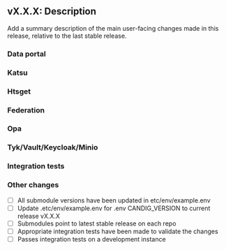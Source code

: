 ## vX.X.X: Description
Add a summary description of the main user-facing changes made in this release, relative to the last stable release.

### Data portal

### Katsu

### Htsget

### Federation

### Opa

### Tyk/Vault/Keycloak/Minio

### Integration tests

### Other changes

- [ ] All submodule versions have been updated in etc/env/example.env
- [ ] Update .etc/env/example.env for .env CANDIG_VERSION to current release vX.X.X
- [ ] Submodules point to latest stable release on each repo
- [ ] Appropriate integration tests have been made to validate the changes
- [ ] Passes integration tests on a development instance
